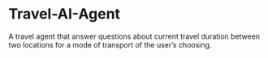 # Travel-AI-Agent
A travel agent that answer questions about current travel duration between two locations for a mode of transport of the user’s choosing.

